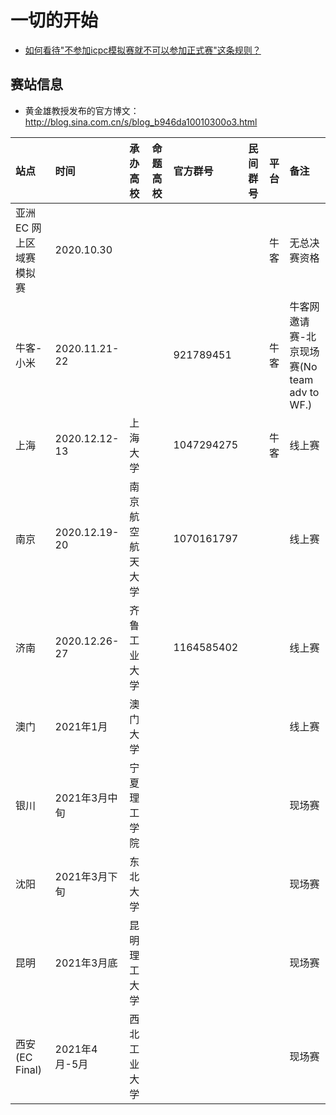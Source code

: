 # 一切的开始

- [如何看待"不参加icpc模拟赛就不可以参加正式赛"这条规则？](https://www.zhihu.com/question/428110861)


## 赛站信息

- 黄金雄教授发布的官方博文：http://blog.sina.com.cn/s/blog_b946da10010300o3.html

| 站点 | 时间 | 承办高校 | 命题高校 | 官方群号 | 民间群号 | 平台 | 备注 | 
| :--- | :--- | :--- | :--- | :--- | :--- | :--- | :--- |
| 亚洲 EC 网上区域赛模拟赛 | 2020.10.30 | | | | | 牛客 | 无总决赛资格 | 
| 牛客-小米 | 2020.11.21-22 | | | 921789451 | | 牛客 | 牛客网邀请赛-北京现场赛(No team adv to WF.) |
| 上海 | 2020.12.12-13 | 上海大学 | | 1047294275 | | 牛客 | 线上赛 |
| 南京 | 2020.12.19-20 | 南京航空航天大学 | | 1070161797 | | | 线上赛 |
| 济南 | 2020.12.26-27 | 齐鲁工业大学 | | 1164585402 | | | 线上赛 |
| 澳门 | 2021年1月 | 澳门大学 | | | | | 线上赛 |
| 银川 | 2021年3月中旬 | 宁夏理工学院 | | | | | 现场赛 |
| 沈阳 | 2021年3月下旬 | 东北大学 | | | | | 现场赛 |
| 昆明 | 2021年3月底 | 昆明理工大学 | | | | | 现场赛 |
| 西安(EC Final) | 2021年4月-5月 | 西北工业大学 | | | | | 现场赛 | 